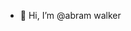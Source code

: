 - 👋 Hi, I’m @abram walker

<!---
abramwalkerx/abramwalkerx is a ✨ special ✨ repository because its `README.md` (this file) appears on your GitHub profile.
You can click the Preview link to take a look at your changes.
--->
